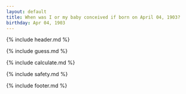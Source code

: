 ```yaml
---
layout: default
title: When was I or my baby conceived if born on April 04, 1903?
birthday: Apr 04, 1903
---
```


{% include header.md %}

{% include guess.md %}

{% include calculate.md %}

{% include safety.md %}

{% include footer.md %}



